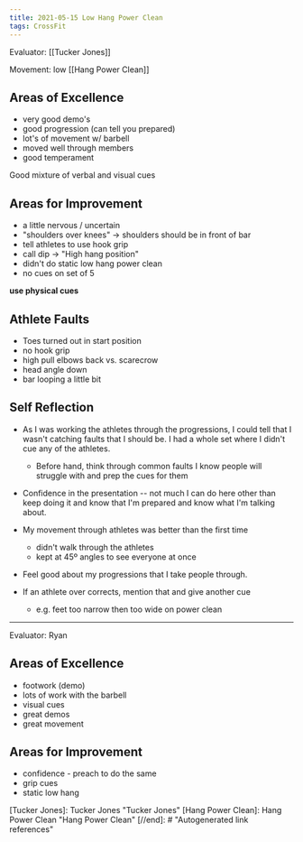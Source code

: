 ```yaml
---
title: 2021-05-15 Low Hang Power Clean
tags: CrossFit
---
```


Evaluator: [[Tucker Jones]]

Movement: low [[Hang Power Clean]]

## Areas of Excellence
- very good demo's
- good progression (can tell you prepared)
- lot's of movement w/ barbell
- moved well through members
- good temperament

Good mixture of verbal and visual cues

## Areas for Improvement

- a little nervous / uncertain
- "shoulders over knees" -> shoulders should be in front of bar
- tell athletes to use hook grip
- call dip -> "High hang position"
- didn't do static low hang power clean
- no cues on set of 5

**use physical cues**

## Athlete Faults
- Toes turned out in start position
- no hook grip
- high pull elbows back vs. scarecrow
- head angle down
- bar looping a little bit

## Self Reflection

- As I was working the athletes through the progressions, I could tell that I wasn't catching faults that I should be. I had a whole set where I didn't cue any of the athletes.
  - Before hand, think through common faults I know people will struggle with and prep the cues for them

- Confidence in the presentation -- not much I can do here other than keep doing it and know that I'm prepared and know what I'm talking about.

- My movement through athletes was better than the first time
  - didn't walk through the athletes
  - kept at 45º angles to see everyone at once

- Feel good about my progressions that I take people through.

- If an athlete over corrects, mention that and give another cue
  - e.g. feet too narrow then too wide on power clean

---

Evaluator: Ryan

## Areas of Excellence
- footwork (demo)
- lots of work with the barbell
- visual cues
- great demos
- great movement


## Areas for Improvement

- confidence - preach to do the same
- grip cues
- static low hang







[//begin]: # "Autogenerated link references for markdown compatibility"
[Tucker Jones]: Tucker Jones "Tucker Jones"
[Hang Power Clean]: Hang Power Clean "Hang Power Clean"
[//end]: # "Autogenerated link references"